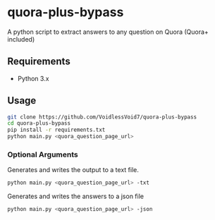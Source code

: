 # quora-plus-bypass

A python script to extract answers to any question on Quora (Quora+ included)

## Requirements

- Python 3.x

## Usage

```bash
git clone https://github.com/VoidlessVoid7/quora-plus-bypass
cd quora-plus-bypass
pip install -r requirements.txt
python main.py <quora_question_page_url>
```

### Optional Arguments

Generates and writes the output to a text file.

```bash
python main.py <quora_question_page_url> -txt
```

Generates and writes the answers to a json file

```bash
python main.py <quora_question_page_url> -json
```
